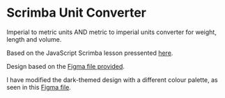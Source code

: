 # Scrimba Unit Converter

Imperial to metric units AND metric to imperial units converter for weight, length and volume.

Based on the JavaScript Scrimba lesson pressented [here](https://scrimba.com/learn/learnjavascript/solo-project-unit-converter-cz9aPNSr).

Design based on the [Figma file provided](https://www.figma.com/file/cqtGul0V8RFXY4vTcIv1Kc/Unit-Conversion?node-id=0%3A1).

I have modified the dark-themed design with a different colour palette, as seen in this [Figma file](https://www.figma.com/file/rgdvaagCpTtqDE6888SsDh/Unit-Conversion-(Copy)).
